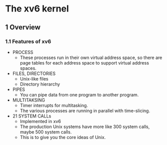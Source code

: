 # The xv6 kernel

## 1 Overview

### 1.1 Features of xv6

- PROCESS
  - These processes run in their own virtual address space, so there are page tables for each address space to support virtual address spaces.
- FILES, DIRECTORIES
  - Unix-like files
  - Directory hierarchy
- PIPES
  - You can pipe data from one program to another program.
- MULTITAKSING
  - Timer interrupts for multitasking.
  - The various processes are running in parallel with time-slicing.
- 21 SYSTEM CALLs
  - Implemented in xv6
  - The production Unix systems have more like 300 system calls, maybe 500 system calls.
  - This is to give you the core ideas of Unix.
